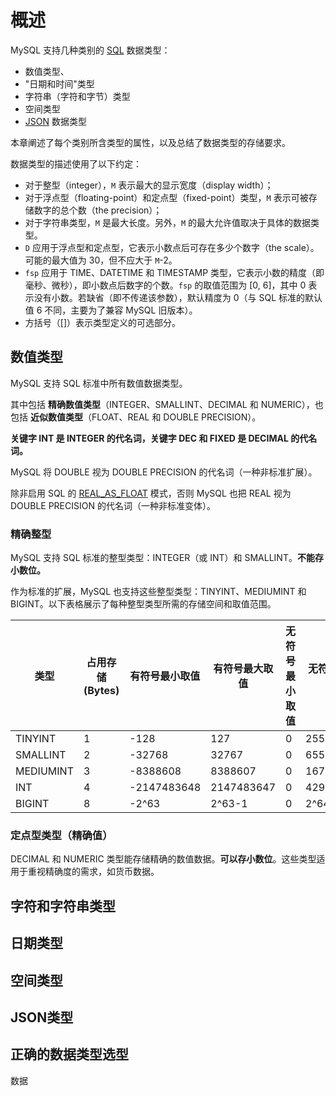 # 概述





MySQL 支持几种类别的 [SQL](https://dev.mysql.com/doc/refman/8.0/en/glossary.html#glos_sql) 数据类型：

- 数值类型、
- "日期和时间"类型
- 字符串（字符和字节）类型
- 空间类型
-  [JSON](https://dev.mysql.com/doc/refman/8.0/en/json.html) 数据类型

本章阐述了每个类别所含类型的属性，以及总结了数据类型的存储要求。

数据类型的描述使用了以下约定：

- 对于整型（integer），`M` 表示最大的显示宽度（display width）；
- 对于浮点型（floating-point）和定点型（fixed-point）类型，`M` 表示可被存储数字的总个数（the precision）；
- 对于字符串类型，`M` 是最大长度。另外，`M` 的最大允许值取决于具体的数据类型。
- `D` 应用于浮点型和定点型，它表示小数点后可存在多少个数字（the scale）。可能的最大值为 30，但不应大于 `M`-2。
- `fsp` 应用于 TIME、DATETIME 和 TIMESTAMP 类型，它表示小数的精度（即毫秒、微秒），即小数点后数字的个数。`fsp` 的取值范围为 [0, 6]，其中 0 表示没有小数。若缺省（即不传递该参数），默认精度为 0（与 SQL 标准的默认值 6 不同，主要为了兼容 MySQL 旧版本）。
- 方括号（[]）表示类型定义的可选部分。





## 数值类型

MySQL 支持 SQL 标准中所有数值数据类型。

其中包括 **精确数值类型**（INTEGER、SMALLINT、DECIMAL 和 NUMERIC），也包括 **近似数值类型**（FLOAT、REAL 和 DOUBLE PRECISION）。

**关键字 INT 是 INTEGER 的代名词，关键字 DEC 和 FIXED 是 DECIMAL 的代名词。**

MySQL 将 DOUBLE 视为 DOUBLE PRECISION 的代名词（一种非标准扩展）。

除非启用 SQL 的 [REAL_AS_FLOAT](https://dev.mysql.com/doc/refman/8.0/en/sql-mode.html#sqlmode_real_as_float) 模式，否则 MySQL 也把 REAL 视为 DOUBLE PRECISION 的代名词（一种非标准变体）。





### 精确整型

MySQL 支持 SQL 标准的整型类型：INTEGER（或 INT）和 SMALLINT。**不能存小数位。**

作为标准的扩展，MySQL 也支持这些整型类型：TINYINT、MEDIUMINT 和 BIGINT。以下表格展示了每种整型类型所需的存储空间和取值范围。



| 类型      | 占用存储 (Bytes) | 有符号最小取值 | 有符号最大取值 | 无符号最小取值 | 无符号最大取值 |
| --------- | ---------------- | -------------- | -------------- | -------------- | -------------- |
| TINYINT   | 1                | -128           | 127            | 0              | 255            |
| SMALLINT  | 2                | -32768         | 32767          | 0              | 65535          |
| MEDIUMINT | 3                | -8388608       | 8388607        | 0              | 16777215       |
| INT       | 4                | -2147483648    | 2147483647     | 0              | 4294967295     |
| BIGINT    | 8                | -2^63          | 2^63-1         | 0              | 2^64-1         |

### 定点型类型（精确值）

DECIMAL 和 NUMERIC 类型能存储精确的数值数据。**可以存小数位**。这些类型适用于重视精确度的需求，如货币数据。







## 字符和字符串类型





## 日期类型



## 空间类型

## JSON类型





## 正确的数据类型选型





数据